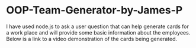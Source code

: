 # OOP-Team-Generator-by-James-P

I have used node.js to ask a user question that can help generate cards for a work place and will provide some basic information about the employees. Below is a link to a video demonstration of the cards being generated.
